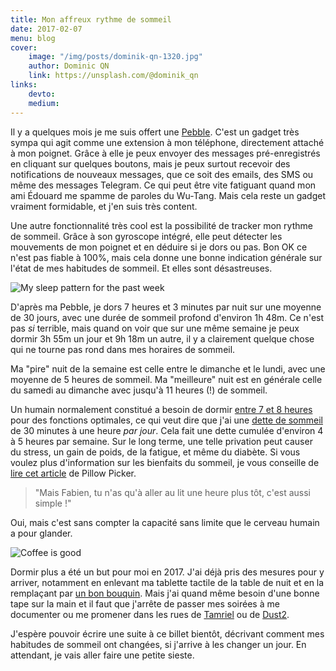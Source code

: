 ```yaml
---
title: Mon affreux rythme de sommeil
date: 2017-02-07
menu: blog
cover:
    image: "/img/posts/dominik-qn-1320.jpg"
    author: Dominic QN
    link: https://unsplash.com/@dominik_qn
links:
    devto:
    medium:
---
```

Il y a quelques mois je me suis offert une [Pebble](https://www.pebble.com/). C'est un gadget très sympa qui agit comme une extension à mon téléphone, directement attaché à mon poignet. Grâce à elle je peux envoyer des messages pré-enregistrés en cliquant sur quelques boutons, mais je peux surtout recevoir des notifications de nouveaux messages, que ce soit des emails, des SMS ou même des messages Telegram. Ce qui peut être vite fatiguant quand mon ami Édouard me spamme de paroles du Wu-Tang. Mais cela reste un gadget vraiment formidable, et j'en suis très content.

Une autre fonctionnalité très cool est la possibilité de tracker mon rythme de sommeil. Grâce à son gyroscope intégré, elle peut détecter les mouvements de mon poignet et en déduire si je dors ou pas. Bon OK ce n'est pas fiable à 100%, mais cela donne une bonne indication générale sur l'état de mes habitudes de sommeil. Et elles sont désastreuses.

![My sleep pattern for the past week](/img/posts/sleeping-patterns.png)

D'après ma Pebble, je dors 7 heures et 3 minutes par nuit sur une moyenne de 30 jours, avec une durée de sommeil profond d'environ 1h 48m. Ce n'est pas *si* terrible, mais quand on voir que sur une même semaine je peux dormir 3h 55m un jour et 9h 18m un autre, il y a clairement quelque chose qui ne tourne pas rond dans mes horaires de sommeil.

Ma "pire" nuit de la semaine est celle entre le dimanche et le lundi, avec une moyenne de 5 heures de sommeil. Ma "meilleure" nuit est en générale celle du samedi au dimanche avec jusqu'à 11 heures (!) de sommeil.

Un humain normalement constitué a besoin de dormir [entre 7 et 8 heures](https://sleepfoundation.org/sites/default/files/SleepTimeRecommendations012615%5B1%5D-page-001_0.jpg) pour des fonctions optimales, ce qui veut dire que j'ai une [dette de sommeil](http://www.health.harvard.edu/staying-healthy/repaying-your-sleep-debt) de 30 minutes à une heure *par jour*. Cela fait une dette cumulée d'environ 4 à 5 heures par semaine. Sur le long terme, une telle privation peut causer du stress, un gain de poids, de la fatigue, et même du diabète. Si vous voulez plus d'information sur les bienfaits du sommeil, je vous conseille de [lire cet article](https://pillowpicker.com/health-wellbeing/benefits-of-sleep/) de Pillow Picker.

> "Mais Fabien, tu n'as qu'à aller au lit une heure plus tôt, c'est aussi simple !"

Oui, mais c'est sans compter la capacité sans limite que le cerveau humain a pour glander.

![Coffee is good](/img/posts/chuck-and-beans.jpg)

Dormir plus a été un but pour moi en 2017. J'ai déjà pris des mesures pour y arriver, notamment en enlevant ma tablette tactile de la table de nuit et en la remplaçant par [un bon bouquin](https://www.amazon.com/dp/1421586207/). Mais j'ai quand même besoin d'une bonne tape sur la main et il faut que j'arrête de passer mes soirées à me documenter ou me promener dans les rues de [Tamriel](https://en.wikipedia.org/wiki/The_Elder_Scrolls_V:_Skyrim) ou de [Dust2](https://en.wikipedia.org/wiki/Counter-Strike:_Global_Offensive).

J'espère pouvoir écrire une suite à ce billet bientôt, décrivant comment mes habitudes de sommeil ont changées, si j'arrive à les changer un jour. En attendant, je vais aller faire une petite sieste.
